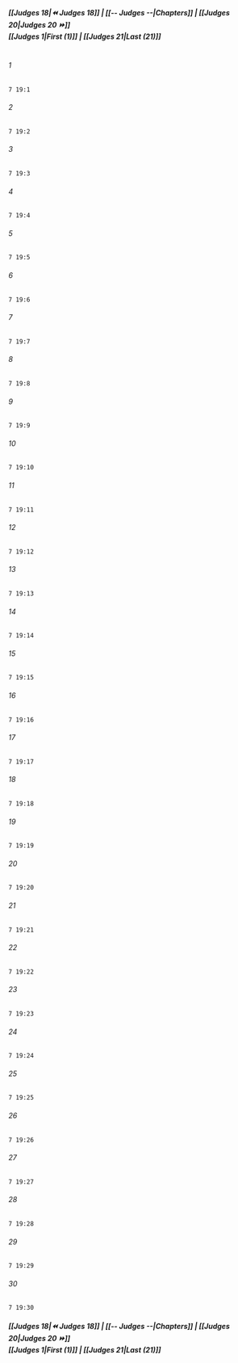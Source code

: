 
##### **[[Judges 18|⏪ Judges 18]] | [[-- Judges --|Chapters]] | [[Judges 20|Judges 20 ⏩]]**<br>**[[Judges 1|First (1)]] | [[Judges 21|Last (21)]]**<br><br>

###### 1
``` verse
7 19:1
```
###### 2
``` verse
7 19:2
```
###### 3
``` verse
7 19:3
```
###### 4
``` verse
7 19:4
```
###### 5
``` verse
7 19:5
```
###### 6
``` verse
7 19:6
```
###### 7
``` verse
7 19:7
```
###### 8
``` verse
7 19:8
```
###### 9
``` verse
7 19:9
```
###### 10
``` verse
7 19:10
```
###### 11
``` verse
7 19:11
```
###### 12
``` verse
7 19:12
```
###### 13
``` verse
7 19:13
```
###### 14
``` verse
7 19:14
```
###### 15
``` verse
7 19:15
```
###### 16
``` verse
7 19:16
```
###### 17
``` verse
7 19:17
```
###### 18
``` verse
7 19:18
```
###### 19
``` verse
7 19:19
```
###### 20
``` verse
7 19:20
```
###### 21
``` verse
7 19:21
```
###### 22
``` verse
7 19:22
```
###### 23
``` verse
7 19:23
```
###### 24
``` verse
7 19:24
```
###### 25
``` verse
7 19:25
```
###### 26
``` verse
7 19:26
```
###### 27
``` verse
7 19:27
```
###### 28
``` verse
7 19:28
```
###### 29
``` verse
7 19:29
```
###### 30
``` verse
7 19:30
```

##### **[[Judges 18|⏪ Judges 18]] | [[-- Judges --|Chapters]] | [[Judges 20|Judges 20 ⏩]]**<br>**[[Judges 1|First (1)]] | [[Judges 21|Last (21)]]**
